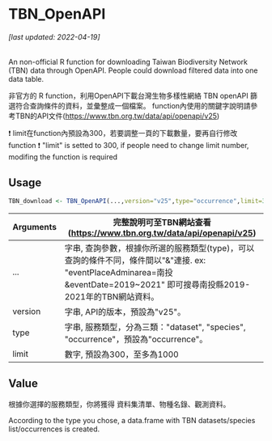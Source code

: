 # TBN_OpenAPI
###### [last updated: 2022-04-19]
An non-official R function for downloading Taiwan Biodiversity Network (TBN) data through OpenAPI.
People could download filtered data into one data table.

非官方的 R function，利用OpenAPI下載台灣生物多樣性網絡 TBN openAPI 篩選符合查詢條件的資料，並彙整成一個檔案。
function內使用的關鍵字說明請參考TBN的API文件(https://www.tbn.org.tw/data/api/openapi/v25)

:exclamation: limit在function內預設為300，若要調整一頁的下載數量，要再自行修改function
:exclamation: "limit" is setted to 300, if people need to change limit number, modifing the function is required
## Usage
```R
TBN_download <- TBN_OpenAPI(...,version="v25",type="occurrence",limit=300)
```
Arguments | 完整說明可至TBN網站查看(https://www.tbn.org.tw/data/api/openapi/v25)
---|---
...     | 字串, 查詢參數，根據你所選的服務類型(type)，可以查詢的條件不同，條件間以"&"連接. ex: "eventPlaceAdminarea=南投&eventDate=2019~2021" 即可搜尋南投縣2019-2021年的TBN網站資料。
version | 字串, API的版本，預設為"v25"。
type    | 字串, 服務類型，分為三類："dataset", "species", "occurrence"，預設為"occurrence"。
limit   | 數字, 預設為300，至多為1000

## Value
<p>根據你選擇的服務類型，你將獲得 資料集清單、物種名錄、觀測資料。</p>
<p>According to the type you chose, a data.frame with TBN datasets/species list/occurrences is created.</p>
